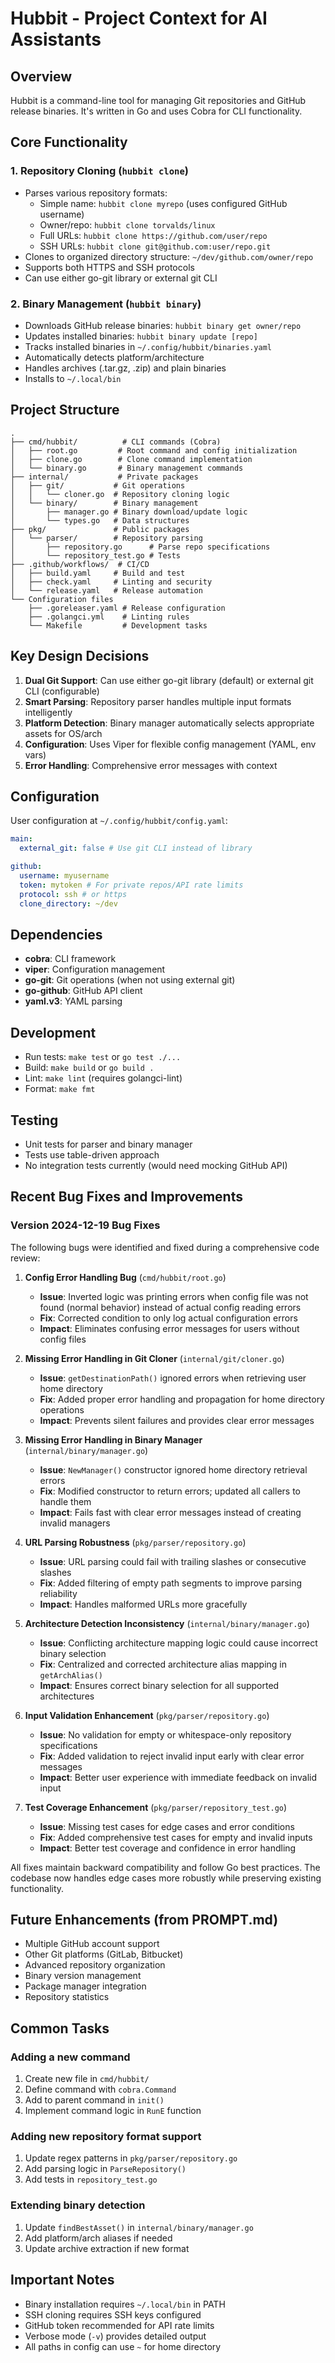 # Hubbit - Project Context for AI Assistants

## Overview

Hubbit is a command-line tool for managing Git repositories and GitHub release binaries. It's written in Go and uses Cobra for CLI functionality.

## Core Functionality

### 1. Repository Cloning (`hubbit clone`)

- Parses various repository formats:
  - Simple name: `hubbit clone myrepo` (uses configured GitHub username)
  - Owner/repo: `hubbit clone torvalds/linux`
  - Full URLs: `hubbit clone https://github.com/user/repo`
  - SSH URLs: `hubbit clone git@github.com:user/repo.git`
- Clones to organized directory structure: `~/dev/github.com/owner/repo`
- Supports both HTTPS and SSH protocols
- Can use either go-git library or external git CLI

### 2. Binary Management (`hubbit binary`)

- Downloads GitHub release binaries: `hubbit binary get owner/repo`
- Updates installed binaries: `hubbit binary update [repo]`
- Tracks installed binaries in `~/.config/hubbit/binaries.yaml`
- Automatically detects platform/architecture
- Handles archives (.tar.gz, .zip) and plain binaries
- Installs to `~/.local/bin`

## Project Structure

```plaintext
.
├── cmd/hubbit/          # CLI commands (Cobra)
│   ├── root.go         # Root command and config initialization
│   ├── clone.go        # Clone command implementation
│   └── binary.go       # Binary management commands
├── internal/           # Private packages
│   ├── git/           # Git operations
│   │   └── cloner.go  # Repository cloning logic
│   └── binary/        # Binary management
│       ├── manager.go # Binary download/update logic
│       └── types.go   # Data structures
├── pkg/               # Public packages
│   └── parser/        # Repository parsing
│       ├── repository.go      # Parse repo specifications
│       └── repository_test.go # Tests
├── .github/workflows/  # CI/CD
│   ├── build.yaml     # Build and test
│   ├── check.yaml     # Linting and security
│   └── release.yaml   # Release automation
└── Configuration files
    ├── .goreleaser.yaml # Release configuration
    ├── .golangci.yml    # Linting rules
    └── Makefile         # Development tasks
```

## Key Design Decisions

1. **Dual Git Support**: Can use either go-git library (default) or external git CLI (configurable)
2. **Smart Parsing**: Repository parser handles multiple input formats intelligently
3. **Platform Detection**: Binary manager automatically selects appropriate assets for OS/arch
4. **Configuration**: Uses Viper for flexible config management (YAML, env vars)
5. **Error Handling**: Comprehensive error messages with context

## Configuration

User configuration at `~/.config/hubbit/config.yaml`:

```yaml
main:
  external_git: false # Use git CLI instead of library

github:
  username: myusername
  token: mytoken # For private repos/API rate limits
  protocol: ssh # or https
  clone_directory: ~/dev
```

## Dependencies

- **cobra**: CLI framework
- **viper**: Configuration management
- **go-git**: Git operations (when not using external git)
- **go-github**: GitHub API client
- **yaml.v3**: YAML parsing

## Development

- Run tests: `make test` or `go test ./...`
- Build: `make build` or `go build .`
- Lint: `make lint` (requires golangci-lint)
- Format: `make fmt`

## Testing

- Unit tests for parser and binary manager
- Tests use table-driven approach
- No integration tests currently (would need mocking GitHub API)

## Recent Bug Fixes and Improvements

### Version 2024-12-19 Bug Fixes

The following bugs were identified and fixed during a comprehensive code review:

1. **Config Error Handling Bug** (`cmd/hubbit/root.go`)

   - **Issue**: Inverted logic was printing errors when config file was not found (normal behavior) instead of actual config reading errors
   - **Fix**: Corrected condition to only log actual configuration errors
   - **Impact**: Eliminates confusing error messages for users without config files

2. **Missing Error Handling in Git Cloner** (`internal/git/cloner.go`)

   - **Issue**: `getDestinationPath()` ignored errors when retrieving user home directory
   - **Fix**: Added proper error handling and propagation for home directory operations
   - **Impact**: Prevents silent failures and provides clear error messages

3. **Missing Error Handling in Binary Manager** (`internal/binary/manager.go`)

   - **Issue**: `NewManager()` constructor ignored home directory retrieval errors
   - **Fix**: Modified constructor to return errors; updated all callers to handle them
   - **Impact**: Fails fast with clear error messages instead of creating invalid managers

4. **URL Parsing Robustness** (`pkg/parser/repository.go`)

   - **Issue**: URL parsing could fail with trailing slashes or consecutive slashes
   - **Fix**: Added filtering of empty path segments to improve parsing reliability
   - **Impact**: Handles malformed URLs more gracefully

5. **Architecture Detection Inconsistency** (`internal/binary/manager.go`)

   - **Issue**: Conflicting architecture mapping logic could cause incorrect binary selection
   - **Fix**: Centralized and corrected architecture alias mapping in `getArchAlias()`
   - **Impact**: Ensures correct binary selection for all supported architectures

6. **Input Validation Enhancement** (`pkg/parser/repository.go`)

   - **Issue**: No validation for empty or whitespace-only repository specifications
   - **Fix**: Added validation to reject invalid input early with clear error messages
   - **Impact**: Better user experience with immediate feedback on invalid input

7. **Test Coverage Enhancement** (`pkg/parser/repository_test.go`)
   - **Issue**: Missing test cases for edge cases and error conditions
   - **Fix**: Added comprehensive test cases for empty and invalid inputs
   - **Impact**: Better test coverage and confidence in error handling

All fixes maintain backward compatibility and follow Go best practices. The codebase now handles edge cases more robustly while preserving existing functionality.

## Future Enhancements (from PROMPT.md)

- Multiple GitHub account support
- Other Git platforms (GitLab, Bitbucket)
- Advanced repository organization
- Binary version management
- Package manager integration
- Repository statistics

## Common Tasks

### Adding a new command

1. Create new file in `cmd/hubbit/`
2. Define command with `cobra.Command`
3. Add to parent command in `init()`
4. Implement command logic in `RunE` function

### Adding new repository format support

1. Update regex patterns in `pkg/parser/repository.go`
2. Add parsing logic in `ParseRepository()`
3. Add tests in `repository_test.go`

### Extending binary detection

1. Update `findBestAsset()` in `internal/binary/manager.go`
2. Add platform/arch aliases if needed
3. Update archive extraction if new format

## Important Notes

- Binary installation requires `~/.local/bin` in PATH
- SSH cloning requires SSH keys configured
- GitHub token recommended for API rate limits
- Verbose mode (`-v`) provides detailed output
- All paths in config can use `~` for home directory
